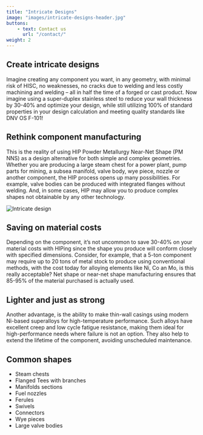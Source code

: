 ```yaml
---
title: "Intricate Designs"
image: "images/intricate-designs-header.jpg"
buttons:
    - text: Contact us
      url: "/contact/"
weight: 2
---
```


## Create intricate designs
Imagine creating any component you want, in any geometry, with minimal risk of HISC, no weaknesses, no cracks due to welding and less costly machining and welding – all in half the time of a forged or cast product. Now imagine using a super-duplex stainless steel to reduce your wall thickness by 30-40% and optimize your design, while still utilizing 100% of standard properties in your design calculation and meeting quality standards like DNV OS F-101!

## Rethink component manufacturing
This is the reality of using HIP Powder Metallurgy Near-Net Shape (PM NNS) as a design alternative for both simple and complex geometries. Whether you are producing a large steam chest for a power plant, pump parts for mining, a subsea manifold, valve body, wye piece, nozzle or another component, the HIP process opens up many possibilities. For example, valve bodies can be produced with integrated flanges without welding. And, in some cases, HIP may allow you to produce complex shapes not obtainable by any other technology.

![Intricate design](images/intricate-designs-1.jpg)

## Saving on material costs
Depending on the component, it’s not uncommon to save 30-40% on your material costs with HIPing since the shape you produce will conform closely with specified dimensions. Consider, for example, that a 5-ton component may require up to 20 tons of metal stock to produce using conventional methods, with the cost today for alloying elements like Ni, Co an Mo, is this really acceptable? Net shape or near-net shape manufacturing ensures that 85-95% of the material purchased is actually used.

## Lighter and just as strong
Another advantage, is the ability to make thin-wall casings using modern Ni-based superalloys for high-temperature performance. Such alloys have excellent creep and low cycle fatigue resistance, making them ideal for high-performance needs where failure is not an option. They also help to extend the lifetime of the component, avoiding unscheduled maintenance.

## Common shapes
- Steam chests
- Flanged Tees with branches
- Manifolds sections
- Fuel nozzles
- Ferules
- Swivels
- Connectors
- Wye pieces
- Large valve bodies